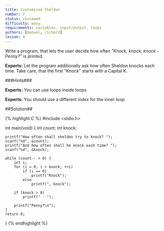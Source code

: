 ```yaml
---
title: Customized Sheldon
number: 7
status: reviewed
difficulty: easy
requirements: variables, input/output, loops
authors: [manuel, richard]
lesson: 4
---
```

Write a program, that lets the user decide how often *"Knock, knock, knock - Penny?"* is printed.

**Experts:** Let the program additionally ask how often Sheldon knocks each time. Take care, that the first "Knock" starts with a Capital K.

###Hints###

**Experts:** You can use loops inside loops

**Experts:** You should use a different index for the inner loop


##Solution##

{% highlight C %}
#include <stdio.h>

int main(void) {
    int count;
    int knock;

    printf("How often shall sheldon try to knock? ");
    scanf("%d", &count);
    printf("And how often shall he knock each time? ");
    scanf("%d", &knock);

    while (count-- > 0) {
        int i;
        for (i = 0; i < knock; ++i)
            if (i == 0)
                printf("Knock");
            else
                printf(", knock");

        if (knock > 0)
            printf(" - ");

        printf("Penny?\n");
    }
    return 0;
}
{% endhighlight %}
